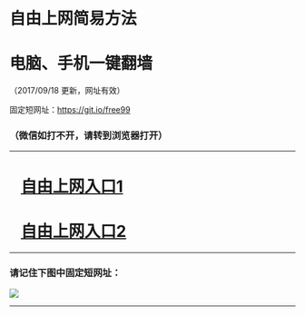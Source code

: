 ﻿# 自由上网简易方法

# 电脑、手机一键翻墙

（2017/09/18 更新，网址有效）

固定短网址：https://git.io/free99

### （微信如打不开，请转到浏览器打开）


***





# &nbsp;&nbsp; <a href="http://ft683815845.fwq-tz1005.info/fwqtz01.html?t=09180017347 " target="_blank">自由上网入口1</a>
# &nbsp;&nbsp; <a href="http://ft2541131882.fwq-tz1006.info/fwqtz02.html?t=091800120409 " target="_blank">自由上网入口2</a>
***

### 请记住下图中固定短网址：

<img src="https://s3-us-west-2.amazonaws.com/fwq-1001/yjfq-20170905okok.png" /> 


***

